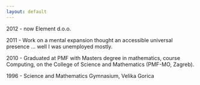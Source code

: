 ```yaml
---
layout: default
---
```


2012 - now Element d.o.o.

2011 - Work on a mental expansion thought an accessible universal presence ... well I was unemployed mostly.     

2010 - Graduated at PMF with Masters degree in mathematics, course Computing, on the College of Science and Mathematics (PMF-MO, Zagreb).

1996 - Science and Mathematics Gymnasium, Velika Gorica